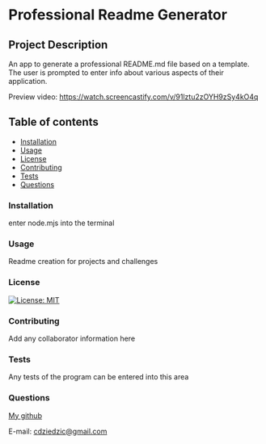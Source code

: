 #  Professional Readme Generator

## Project Description
An app to generate a professional README.md file based on a template. The user is prompted to enter info about various aspects of their application.

Preview video: https://watch.screencastify.com/v/91lztu2zOYH9zSy4kO4q

## Table of contents

- [Installation](#installation)
- [Usage](#usage)
- [License](#license)
- [Contributing](#contributing)
- [Tests](#tests)
- [Questions](#questions)


### Installation
enter node.mjs into the terminal

### Usage 
Readme creation for projects and challenges

### License

[![License: MIT](https://img.shields.io/badge/License-MIT-yellow.svg)](https://opensource.org/licenses/MIT)

### Contributing
Add any collaborator information here

### Tests
Any tests of the program can be entered into this area

### Questions

[My github](github.com/cdziedzic)

E-mail: cdziedzic@gmail.com

